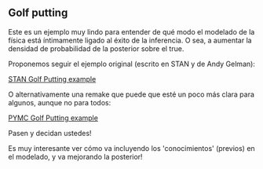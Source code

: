 ## Golf putting

Este es un ejemplo muy lindo para entender de qué modo el modelado de la física está íntimamente ligado al éxito de la inferencia.  O sea, a aumentar la densidad de probabilidad de la posterior sobre el true.

Proponemos seguir el ejemplo original (escrito en STAN y de Andy Gelman):

<a href="https://mc-stan.org/users/documentation/case-studies/golf.html">STAN Golf Putting example</a>

O alternativamente una remake que puede que esté un poco más clara para algunos, aunque no para todos:

<a href="https://www.pymc.io/projects/docs/en/v3.11.4/pymc-examples/examples/case_studies/putting_workflow.html">PYMC Golf Putting example</a>

Pasen y decidan ustedes!

Es muy interesante ver cómo va incluyendo los 'conocimientos' (previos) en el modelado, y va mejorando la posterior!


